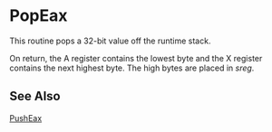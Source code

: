 # PopEax

This routine pops a 32-bit value off the runtime stack.

On return, the A register contains the lowest byte and the X register
contains the next highest byte. The high bytes are placed
in *sreg*.

## See Also

[PushEax](../pusheax)
